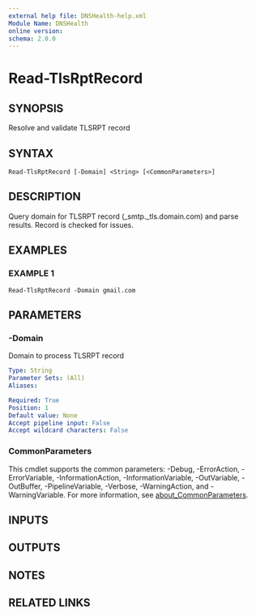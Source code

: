 ```yaml
---
external help file: DNSHealth-help.xml
Module Name: DNSHealth
online version:
schema: 2.0.0
---
```


# Read-TlsRptRecord

## SYNOPSIS
Resolve and validate TLSRPT record

## SYNTAX

```
Read-TlsRptRecord [-Domain] <String> [<CommonParameters>]
```

## DESCRIPTION
Query domain for TLSRPT record (_smtp._tls.domain.com) and parse results.
Record is checked for issues.

## EXAMPLES

### EXAMPLE 1
```
Read-TlsRptRecord -Domain gmail.com
```

## PARAMETERS

### -Domain
Domain to process TLSRPT record

```yaml
Type: String
Parameter Sets: (All)
Aliases:

Required: True
Position: 1
Default value: None
Accept pipeline input: False
Accept wildcard characters: False
```

### CommonParameters
This cmdlet supports the common parameters: -Debug, -ErrorAction, -ErrorVariable, -InformationAction, -InformationVariable, -OutVariable, -OutBuffer, -PipelineVariable, -Verbose, -WarningAction, and -WarningVariable. For more information, see [about_CommonParameters](http://go.microsoft.com/fwlink/?LinkID=113216).

## INPUTS

## OUTPUTS

## NOTES

## RELATED LINKS
